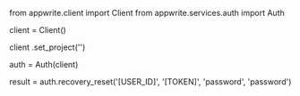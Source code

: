 from appwrite.client import Client
from appwrite.services.auth import Auth

client = Client()

client
    .set_project('')

auth = Auth(client)

result = auth.recovery_reset('[USER_ID]', '[TOKEN]', 'password', 'password')
